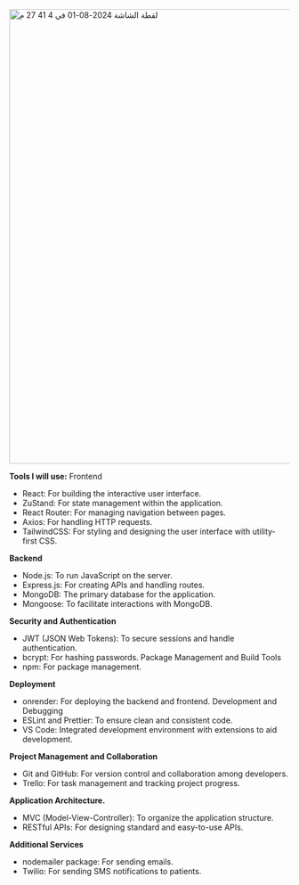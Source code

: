 <img width="816" alt="‏لقطة الشاشة 2024-08-01 في 4 41 27 م" src="https://github.com/user-attachments/assets/0f55a324-e6e3-4cf5-a207-9d4152222f5c">

**Tools I will use:**
Frontend

* React: For building the interactive user interface.
* ZuStand: For state management within the application.
* React Router: For managing navigation between pages.
* Axios: For handling HTTP requests.
* TailwindCSS: For styling and designing the user interface with utility-first CSS.

**Backend**

* Node.js: To run JavaScript on the server.
* Express.js: For creating APIs and handling routes.
* MongoDB: The primary database for the application.
* Mongoose: To facilitate interactions with MongoDB.

**Security and Authentication**

* JWT (JSON Web Tokens): To secure sessions and handle authentication.
* bcrypt: For hashing passwords.
  Package Management and Build Tools
* npm: For package management.

**Deployment**

* onrender: For deploying the backend and frontend.
  Development and Debugging
* ESLint and Prettier: To ensure clean and consistent code.
* VS Code: Integrated development environment with extensions to aid development.

**Project Management and Collaboration**

* Git and GitHub: For version control and collaboration among developers.
* Trello: For task management and tracking project progress.

**Application Architecture.**

* MVC (Model-View-Controller): To organize the application structure.
* RESTful APIs: For designing standard and easy-to-use APIs.

**Additional Services**

* nodemailer package: For sending emails.
* Twilio: For sending SMS notifications to patients.


